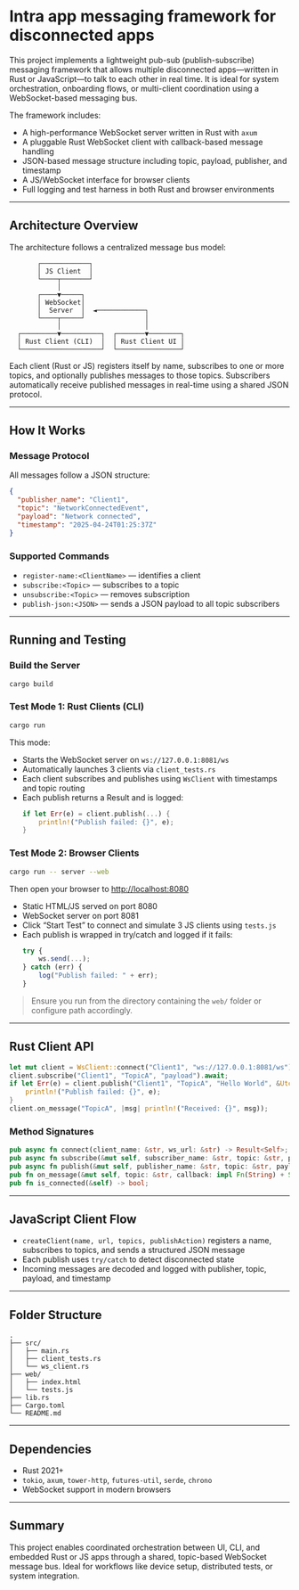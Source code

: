 # Intra app messaging framework for disconnected apps

This project implements a lightweight pub-sub (publish-subscribe) messaging framework that allows multiple disconnected apps—written in Rust or JavaScript—to talk to each other in real time. It is ideal for system orchestration, onboarding flows, or multi-client coordination using a WebSocket-based messaging bus.

The framework includes:
- A high-performance WebSocket server written in Rust with `axum`
- A pluggable Rust WebSocket client with callback-based message handling
- JSON-based message structure including topic, payload, publisher, and timestamp
- A JS/WebSocket interface for browser clients
- Full logging and test harness in both Rust and browser environments

---

## Architecture Overview

The architecture follows a centralized message bus model:

```
       ┌────────────┐
       │ JS Client  │
       └────┬───────┘
            │
       ┌────▼─────┐
       │ WebSocket│
       │  Server  │  ◄────────────┐
       └────┬─────┘               │
            │                     │
  ┌─────────▼──────────┐  ┌───────▼────────┐
  │ Rust Client (CLI)  │  │ Rust Client UI │
  └────────────────────┘  └────────────────┘
```

Each client (Rust or JS) registers itself by name, subscribes to one or more topics, and optionally publishes messages to those topics. Subscribers automatically receive published messages in real-time using a shared JSON protocol.

---

## How It Works

### Message Protocol

All messages follow a JSON structure:

```json
{
  "publisher_name": "Client1",
  "topic": "NetworkConnectedEvent",
  "payload": "Network connected",
  "timestamp": "2025-04-24T01:25:37Z"
}
```

### Supported Commands

- `register-name:<ClientName>` — identifies a client
- `subscribe:<Topic>` — subscribes to a topic
- `unsubscribe:<Topic>` — removes subscription
- `publish-json:<JSON>` — sends a JSON payload to all topic subscribers

---

## Running and Testing

### Build the Server

```sh
cargo build
```

### Test Mode 1: Rust Clients (CLI)

```sh
cargo run
```

This mode:
- Starts the WebSocket server on `ws://127.0.0.1:8081/ws`
- Automatically launches 3 clients via `client_tests.rs`
- Each client subscribes and publishes using `WsClient` with timestamps and topic routing
- Each publish returns a Result and is logged:
  ```rust
  if let Err(e) = client.publish(...) {
      println!("Publish failed: {}", e);
  }
  ```

### Test Mode 2: Browser Clients

```sh
cargo run -- server --web
```

Then open your browser to [http://localhost:8080](http://localhost:8080)

- Static HTML/JS served on port 8080
- WebSocket server on port 8081
- Click “Start Test” to connect and simulate 3 JS clients using `tests.js`
- Each publish is wrapped in try/catch and logged if it fails:
  ```js
  try {
      ws.send(...);
  } catch (err) {
      log("Publish failed: " + err);
  }
  ```

> Ensure you run from the directory containing the `web/` folder or configure path accordingly.

---

## Rust Client API

```rust
let mut client = WsClient::connect("Client1", "ws://127.0.0.1:8081/ws").await?;
client.subscribe("Client1", "TopicA", "payload").await;
if let Err(e) = client.publish("Client1", "TopicA", "Hello World", &Utc::now().to_rfc3339()).await {
    println!("Publish failed: {}", e);
}
client.on_message("TopicA", |msg| println!("Received: {}", msg));
```

### Method Signatures

```rust
pub async fn connect(client_name: &str, ws_url: &str) -> Result<Self>;
pub async fn subscribe(&mut self, subscriber_name: &str, topic: &str, payload: &str);
pub async fn publish(&mut self, publisher_name: &str, topic: &str, payload: &str, timestamp: &str) -> Result<(), String>;
pub fn on_message(&mut self, topic: &str, callback: impl Fn(String) + Send + Sync + 'static);
pub fn is_connected(&self) -> bool;
```

---

## JavaScript Client Flow

- `createClient(name, url, topics, publishAction)` registers a name, subscribes to topics, and sends a structured JSON message
- Each publish uses `try/catch` to detect disconnected state
- Incoming messages are decoded and logged with publisher, topic, payload, and timestamp

---

## Folder Structure

```
.
├── src/
│   ├── main.rs
│   ├── client_tests.rs
│   └── ws_client.rs
├── web/
│   ├── index.html
│   └── tests.js
├── lib.rs
├── Cargo.toml
└── README.md
```

---

## Dependencies

- Rust 2021+
- `tokio`, `axum`, `tower-http`, `futures-util`, `serde`, `chrono`
- WebSocket support in modern browsers

---

## Summary

This project enables coordinated orchestration between UI, CLI, and embedded Rust or JS apps through a shared, topic-based WebSocket message bus. Ideal for workflows like device setup, distributed tests, or system integration.
